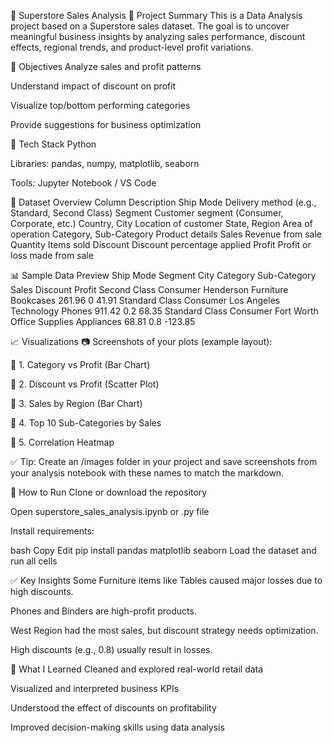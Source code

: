 🛒 Superstore Sales Analysis
📌 Project Summary
This is a Data Analysis project based on a Superstore sales dataset. The goal is to uncover meaningful business insights by analyzing sales performance, discount effects, regional trends, and product-level profit variations.

🎯 Objectives
Analyze sales and profit patterns

Understand impact of discount on profit

Visualize top/bottom performing categories

Provide suggestions for business optimization

🧰 Tech Stack
Python

Libraries: pandas, numpy, matplotlib, seaborn

Tools: Jupyter Notebook / VS Code

📂 Dataset Overview
Column	Description
Ship Mode	Delivery method (e.g., Standard, Second Class)
Segment	Customer segment (Consumer, Corporate, etc.)
Country, City	Location of customer
State, Region	Area of operation
Category, Sub-Category	Product details
Sales	Revenue from sale
Quantity	Items sold
Discount	Discount percentage applied
Profit	Profit or loss made from sale

📊 Sample Data Preview
Ship Mode	Segment	City	Category	Sub-Category	Sales	Discount	Profit
Second Class	Consumer	Henderson	Furniture	Bookcases	261.96	0	41.91
Standard Class	Consumer	Los Angeles	Technology	Phones	911.42	0.2	68.35
Standard Class	Consumer	Fort Worth	Office Supplies	Appliances	68.81	0.8	-123.85

📈 Visualizations
📷 Screenshots of your plots (example layout):

🔹 1. Category vs Profit (Bar Chart)

🔹 2. Discount vs Profit (Scatter Plot)

🔹 3. Sales by Region (Bar Chart)

🔹 4. Top 10 Sub-Categories by Sales

🔹 5. Correlation Heatmap

✅ Tip: Create an /images folder in your project and save screenshots from your analysis notebook with these names to match the markdown.

🚀 How to Run
Clone or download the repository

Open superstore_sales_analysis.ipynb or .py file

Install requirements:

bash
Copy
Edit
pip install pandas matplotlib seaborn
Load the dataset and run all cells

✅ Key Insights
Some Furniture items like Tables caused major losses due to high discounts.

Phones and Binders are high-profit products.

West Region had the most sales, but discount strategy needs optimization.

High discounts (e.g., 0.8) usually result in losses.

🙋 What I Learned
Cleaned and explored real-world retail data

Visualized and interpreted business KPIs

Understood the effect of discounts on profitability

Improved decision-making skills using data analysis
